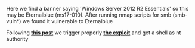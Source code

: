 Here we find a banner saying 'Windows Server 2012 R2 Essentials' so this may be Eternalblue (ms17-010). After running nmap scripts for smb (smb-vuln*) we found it vulnerable to Eternalblue

Following **[this post](https://0xnirvana.medium.com/htb-blue-1be5f3b5b492)** we trigger properly **[the exploit](https://www.exploit-db.com/exploits/42315)** and get a shell as nt authority